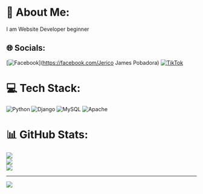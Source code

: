 # 💫 About Me:
I am Website Developer beginner


## 🌐 Socials:
[![Facebook](https://img.shields.io/badge/Facebook-%231877F2.svg?logo=Facebook&logoColor=white)](https://facebook.com/Jerico James Pobadora) [![TikTok](https://img.shields.io/badge/TikTok-%23000000.svg?logo=TikTok&logoColor=white)](https://tiktok.com/@@jericoreeeeeee) 

# 💻 Tech Stack:
![Python](https://img.shields.io/badge/python-3670A0?style=flat&logo=python&logoColor=ffdd54) ![Django](https://img.shields.io/badge/django-%23092E20.svg?style=flat&logo=django&logoColor=white) ![MySQL](https://img.shields.io/badge/mysql-4479A1.svg?style=flat&logo=mysql&logoColor=white) ![Apache](https://img.shields.io/badge/apache-%23D42029.svg?style=flat&logo=apache&logoColor=white)
# 📊 GitHub Stats:
![](https://github-readme-stats.vercel.app/api?username=itachi-code2&theme=vue-dark&hide_border=false&include_all_commits=true&count_private=true)<br/>
![](https://github-readme-streak-stats.herokuapp.com/?user=itachi-code2&theme=vue-dark&hide_border=false)<br/>
![](https://github-readme-stats.vercel.app/api/top-langs/?username=itachi-code2&theme=vue-dark&hide_border=false&include_all_commits=true&count_private=true&layout=compact)

---
[![](https://visitcount.itsvg.in/api?id=itachi-code2&icon=0&color=0)](https://visitcount.itsvg.in)

<!-- Proudly created with GPRM ( https://gprm.itsvg.in ) -->
